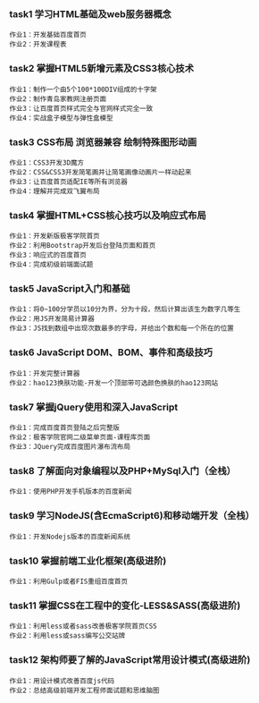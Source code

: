 ### task1 学习HTML基础及web服务器概念

```
作业1：开发基础百度首页
作业2：开发课程表
```

### task2 掌握HTML5新增元素及CSS3核心技术

```
作业1：制作一个由5个100*100DIV组成的十字架
作业2：制作青岛家教网注册页面
作业3：让百度首页样式完全与官网样式完全一致
作业4：实战盒子模型与弹性盒模型
```

### task3 CSS布局 浏览器兼容 绘制特殊图形动画

```
作业1：CSS3开发3D魔方
作业2：CSS&CSS3开发简笔画并让简笔画像动画片一样动起来
作业3：让百度首页适配IE等所有浏览器
作业4：理解并完成双飞翼布局
```

### task4 掌握HTML+CSS核心技巧以及响应式布局

```
作业1：开发新版极客学院首页
作业2：利用Bootstrap开发后台登陆页面和首页
作业3：响应式的百度首页
作业4：完成初级前端面试题
```

### task5 JavaScript入门和基础

```
作业1：将0~100分学员以10分为界，分为十段，然后计算出该生为数字几等生
作业2：用JS开发简易计算器
作业3：JS找到数组中出现次数最多的字母，并给出个数和每一个所在的位置
```

### task6 JavaScript DOM、BOM、事件和高级技巧

```
作业1：开发完整计算器
作业2：hao123换肤功能-开发一个顶部带可选颜色换肤的hao123网站
```

### task7 掌握jQuery使用和深入JavaScript

```
作业1：完成百度首页登陆之后完整版
作业2：极客学院官网二级菜单页面-课程库页面
作业3：JQuery完成百度图片瀑布流布局
```

### task8 了解面向对象编程以及PHP+MySql入门（全栈）

```
作业1：使用PHP开发手机版本的百度新闻
```

### task9  学习NodeJS(含EcmaScript6)和移动端开发（全栈）

```
作业1：开发Nodejs版本的百度新闻系统
```

### task10 掌握前端工业化框架(高级进阶)

```
作业1：利用Gulp或者FIS重组百度首页
```

### task11 掌握CSS在工程中的变化-LESS&SASS(高级进阶)

```
作业1：利用less或者sass改善极客学院首页CSS
作业2：利用less或sass编写公交站牌
```

### task12 架构师要了解的JavaScript常用设计模式(高级进阶)

```
作业1：用设计模式改善百度js代码
作业2：总结高级前端开发工程师面试题和思维脑图
```